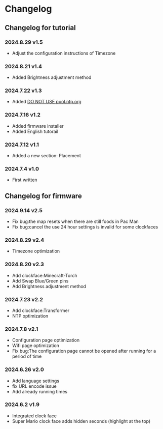 # Changelog

## Changelog for tutorial

### 2024.8.29 v1.5  
- Adjust the configuration instructions of Timezone

### 2024.8.21 v1.4  
- Added Brightness adjustment method

### 2024.7.22 v1.3  
- Added <a href="https://topyuan.top/clock/en/configpagedetail.html#ntp-server">DO NOT USE pool.ntp.org</a>

### 2024.7.16 v1.2  
- Added firmware installer
- Added English tutorail

### 2024.7.12 v1.1  
- Added a new section: Placement

### 2024.7.4 v1.0  
- First written

## Changelog for firmware

### 2024.9.14 v2.5  
- Fix bug:the map resets when there are still foods in Pac Man
- Fix bug:cancel the use 24 hour settings is invalid for some clockfaces

### 2024.8.29 v2.4  
- Timezone optimization

### 2024.8.20 v2.3  
- Add clockface:Minecraft-Torch
- Add Swap Blue/Green pins
- Add Brightness adjustment method

### 2024.7.23 v2.2  
- Add clockface:Transformer
- NTP optimization

### 2024.7.8 v2.1  
- Configuration page optimization
- Wifi page optimization
- Fix bug:The configuration page cannot be opened after running for a period of time

### 2024.6.26 v2.0  
- Add language settings
- fix URL encode issue
- Add already running times

### 2024.6.2 v1.9  
- Integrated clock face
- Super Mario clock face adds hidden seconds (highlight at the top)